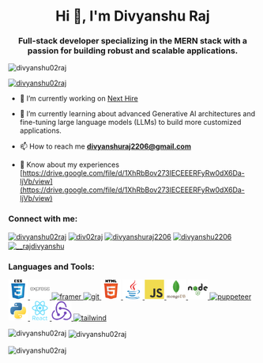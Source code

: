 <h1 align="center">Hi 👋, I'm Divyanshu Raj</h1>
<h3 align="center">Full-stack developer specializing in the MERN stack with a passion for building robust and scalable applications.</h3>

<p align="left"> <img src="https://komarev.com/ghpvc/?username=divyanshu02raj&label=Profile%20views&color=0e75b6&style=flat" alt="divyanshu02raj" /> </p>

<p align="left"> <a href="https://github.com/ryo-ma/github-profile-trophy"><img src="https://github-profile-trophy.vercel.app/?username=divyanshu02raj" alt="divyanshu02raj" /></a> </p>

- 🔭 I’m currently working on [Next Hire](https://next-hire-lilac.vercel.app/)

- 🌱 I’m currently learning about advanced Generative AI architectures and fine-tuning large language models (LLMs) to build more customized applications.

- 📫 How to reach me **divyanshuraj2206@gmail.com**

- 📄 Know about my experiences [https://drive.google.com/file/d/1XhRbBov273lECEEERFyRw0dX6Da-ljVb/view](https://drive.google.com/file/d/1XhRbBov273lECEEERFyRw0dX6Da-ljVb/view)

<h3 align="left">Connect with me:</h3>
<p align="left">
<a href="https://twitter.com/divyanshu02raj" target="blank"><img align="center" src="https://raw.githubusercontent.com/rahuldkjain/github-profile-readme-generator/master/src/images/icons/Social/twitter.svg" alt="divyanshu02raj" height="30" width="40" /></a>
<a href="https://linkedin.com/in/div02raj" target="blank"><img align="center" src="https://raw.githubusercontent.com/rahuldkjain/github-profile-readme-generator/master/src/images/icons/Social/linked-in-alt.svg" alt="div02raj" height="30" width="40" /></a>
<a href="https://kaggle.com/divyanshuraj2206" target="blank"><img align="center" src="https://raw.githubusercontent.com/rahuldkjain/github-profile-readme-generator/master/src/images/icons/Social/kaggle.svg" alt="divyanshuraj2206" height="30" width="40" /></a>
<a href="https://fb.com/divyanshu2206" target="blank"><img align="center" src="https://raw.githubusercontent.com/rahuldkjain/github-profile-readme-generator/master/src/images/icons/Social/facebook.svg" alt="divyanshu2206" height="30" width="40" /></a>
<a href="https://instagram.com/__rajdivyanshu" target="blank"><img align="center" src="https://raw.githubusercontent.com/rahuldkjain/github-profile-readme-generator/master/src/images/icons/Social/instagram.svg" alt="__rajdivyanshu" height="30" width="40" /></a>
</p>

<h3 align="left">Languages and Tools:</h3>
<p align="left"> <a href="https://www.w3schools.com/css/" target="_blank" rel="noreferrer"> <img src="https://raw.githubusercontent.com/devicons/devicon/master/icons/css3/css3-original-wordmark.svg" alt="css3" width="40" height="40"/> </a> <a href="https://expressjs.com" target="_blank" rel="noreferrer"> <img src="https://raw.githubusercontent.com/devicons/devicon/master/icons/express/express-original-wordmark.svg" alt="express" width="40" height="40"/> </a> <a href="https://www.framer.com/" target="_blank" rel="noreferrer"> <img src="https://www.vectorlogo.zone/logos/framer/framer-icon.svg" alt="framer" width="40" height="40"/> </a> <a href="https://git-scm.com/" target="_blank" rel="noreferrer"> <img src="https://www.vectorlogo.zone/logos/git-scm/git-scm-icon.svg" alt="git" width="40" height="40"/> </a> <a href="https://www.w3.org/html/" target="_blank" rel="noreferrer"> <img src="https://raw.githubusercontent.com/devicons/devicon/master/icons/html5/html5-original-wordmark.svg" alt="html5" width="40" height="40"/> </a> <a href="https://www.java.com" target="_blank" rel="noreferrer"> <img src="https://raw.githubusercontent.com/devicons/devicon/master/icons/java/java-original.svg" alt="java" width="40" height="40"/> </a> <a href="https://developer.mozilla.org/en-US/docs/Web/JavaScript" target="_blank" rel="noreferrer"> <img src="https://raw.githubusercontent.com/devicons/devicon/master/icons/javascript/javascript-original.svg" alt="javascript" width="40" height="40"/> </a> <a href="https://www.mongodb.com/" target="_blank" rel="noreferrer"> <img src="https://raw.githubusercontent.com/devicons/devicon/master/icons/mongodb/mongodb-original-wordmark.svg" alt="mongodb" width="40" height="40"/> </a> <a href="https://nodejs.org" target="_blank" rel="noreferrer"> <img src="https://raw.githubusercontent.com/devicons/devicon/master/icons/nodejs/nodejs-original-wordmark.svg" alt="nodejs" width="40" height="40"/> </a> <a href="https://github.com/puppeteer/puppeteer" target="_blank" rel="noreferrer"> <img src="https://www.vectorlogo.zone/logos/pptrdev/pptrdev-official.svg" alt="puppeteer" width="40" height="40"/> </a> <a href="https://www.python.org" target="_blank" rel="noreferrer"> <img src="https://raw.githubusercontent.com/devicons/devicon/master/icons/python/python-original.svg" alt="python" width="40" height="40"/> </a> <a href="https://reactjs.org/" target="_blank" rel="noreferrer"> <img src="https://raw.githubusercontent.com/devicons/devicon/master/icons/react/react-original-wordmark.svg" alt="react" width="40" height="40"/> </a> <a href="https://redux.js.org" target="_blank" rel="noreferrer"> <img src="https://raw.githubusercontent.com/devicons/devicon/master/icons/redux/redux-original.svg" alt="redux" width="40" height="40"/> </a> <a href="https://tailwindcss.com/" target="_blank" rel="noreferrer"> <img src="https://www.vectorlogo.zone/logos/tailwindcss/tailwindcss-icon.svg" alt="tailwind" width="40" height="40"/> </a> </p>

<p><img align="left" src="https://github-readme-stats.vercel.app/api/top-langs?username=divyanshu02raj&show_icons=true&locale=en&layout=compact" alt="divyanshu02raj" /></p>

<p>&nbsp;<img align="center" src="https://github-readme-stats.vercel.app/api?username=divyanshu02raj&show_icons=true&locale=en" alt="divyanshu02raj" /></p>

<p><img align="center" src="https://github-readme-streak-stats.herokuapp.com/?user=divyanshu02raj&" alt="divyanshu02raj" /></p>
